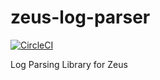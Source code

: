 # zeus-log-parser

[![CircleCI](https://circleci.com/gh/rajatguptarg/zeus-log-parser/tree/master.svg?style=svg)](https://circleci.com/gh/rajatguptarg/zeus-log-parser/tree/master)


Log Parsing Library for Zeus
